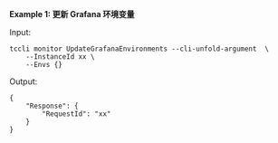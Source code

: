 **Example 1: 更新 Grafana 环境变量**



Input: 

```
tccli monitor UpdateGrafanaEnvironments --cli-unfold-argument  \
    --InstanceId xx \
    --Envs {}
```

Output: 
```
{
    "Response": {
        "RequestId": "xx"
    }
}
```

